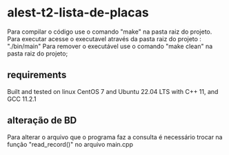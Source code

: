 # alest-t2-lista-de-placas

Para compilar o código use o comando "make" na pasta raiz do projeto.
Para executar acesse o executavel através da pasta raiz do projeto : "./bin/main"
Para remover o executável use o comando "make clean" na pasta raiz do projeto;

## requirements
Built and tested on linux CentOS 7 and Ubuntu 22.04 LTS with C++ 11, and GCC 11.2.1

## alteração de BD
Para alterar o arquivo que o programa faz a consulta é necessário trocar na função "read_record()" no arquivo main.cpp

